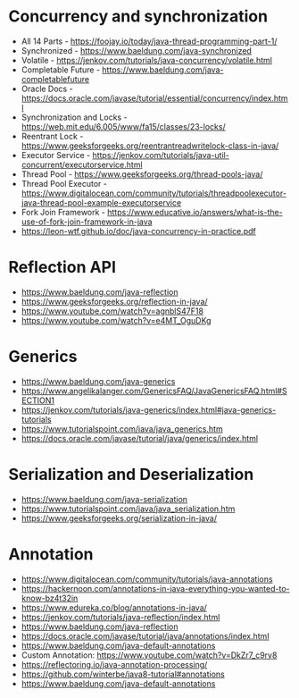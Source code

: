 # Concurrency and synchronization
 * All 14 Parts - https://foojay.io/today/java-thread-programming-part-1/
 * Synchronized - https://www.baeldung.com/java-synchronized
 * Volatile - https://jenkov.com/tutorials/java-concurrency/volatile.html
 * Completable Future - https://www.baeldung.com/java-completablefuture
 * Oracle Docs - https://docs.oracle.com/javase/tutorial/essential/concurrency/index.html
 * Synchronization and Locks - https://web.mit.edu/6.005/www/fa15/classes/23-locks/
 * Reentrant Lock - https://www.geeksforgeeks.org/reentrantreadwritelock-class-in-java/
 * Executor Service - https://jenkov.com/tutorials/java-util-concurrent/executorservice.html
 * Thread Pool - https://www.geeksforgeeks.org/thread-pools-java/
 * Thread Pool Executor - https://www.digitalocean.com/community/tutorials/threadpoolexecutor-java-thread-pool-example-executorservice
 * Fork Join Framework - https://www.educative.io/answers/what-is-the-use-of-fork-join-framework-in-java
 * https://leon-wtf.github.io/doc/java-concurrency-in-practice.pdf
# Reflection API
 * https://www.baeldung.com/java-reflection
 * https://www.geeksforgeeks.org/reflection-in-java/
 * https://www.youtube.com/watch?v=agnblS47F18
 * https://www.youtube.com/watch?v=e4MT_OguDKg
# Generics
 * https://www.baeldung.com/java-generics
 * https://www.angelikalanger.com/GenericsFAQ/JavaGenericsFAQ.html#SECTION1
 * https://jenkov.com/tutorials/java-generics/index.html#java-generics-tutorials
 * https://www.tutorialspoint.com/java/java_generics.htm
 * https://docs.oracle.com/javase/tutorial/java/generics/index.html
# Serialization and Deserialization
 * https://www.baeldung.com/java-serialization
 * https://www.tutorialspoint.com/java/java_serialization.htm
 * https://www.geeksforgeeks.org/serialization-in-java/
# Annotation
 * https://www.digitalocean.com/community/tutorials/java-annotations
 * https://hackernoon.com/annotations-in-java-everything-you-wanted-to-know-bz4t32in
 * https://www.edureka.co/blog/annotations-in-java/
 * https://jenkov.com/tutorials/java-reflection/index.html
 * https://www.baeldung.com/java-reflection
 * https://docs.oracle.com/javase/tutorial/java/annotations/index.html
 * https://www.baeldung.com/java-default-annotations
 * Custom Annotation: https://www.youtube.com/watch?v=DkZr7_c9ry8
 * https://reflectoring.io/java-annotation-processing/
 * https://github.com/winterbe/java8-tutorial#annotations
 * https://www.baeldung.com/java-default-annotations
